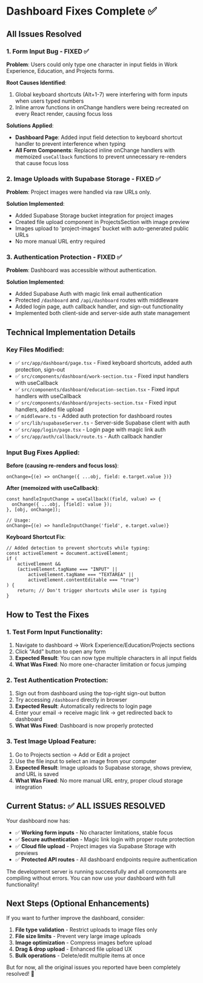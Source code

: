 # Dashboard Fixes Complete ✅

## All Issues Resolved

### 1. **Form Input Bug - FIXED** ✅

**Problem**: Users could only type one character in input fields in Work Experience, Education, and Projects forms.

**Root Causes Identified**:

1. Global keyboard shortcuts (Alt+1-7) were interfering with form inputs when users typed numbers
2. Inline arrow functions in onChange handlers were being recreated on every React render, causing focus loss

**Solutions Applied**:

- **Dashboard Page**: Added input field detection to keyboard shortcut handler to prevent interference when typing
- **All Form Components**: Replaced inline onChange handlers with memoized `useCallback` functions to prevent unnecessary re-renders that cause focus loss

### 2. **Image Uploads with Supabase Storage - FIXED** ✅

**Problem**: Project images were handled via raw URLs only.

**Solution Implemented**:

- Added Supabase Storage bucket integration for project images
- Created file upload component in ProjectsSection with image preview
- Images upload to 'project-images' bucket with auto-generated public URLs
- No more manual URL entry required

### 3. **Authentication Protection - FIXED** ✅

**Problem**: Dashboard was accessible without authentication.

**Solution Implemented**:

- Added Supabase Auth with magic link email authentication
- Protected `/dashboard` and `/api/dashboard` routes with middleware
- Added login page, auth callback handler, and sign-out functionality
- Implemented both client-side and server-side auth state management

## Technical Implementation Details

### Key Files Modified:

- ✅ `src/app/dashboard/page.tsx` - Fixed keyboard shortcuts, added auth protection, sign-out
- ✅ `src/components/dashboard/work-section.tsx` - Fixed input handlers with useCallback
- ✅ `src/components/dashboard/education-section.tsx` - Fixed input handlers with useCallback
- ✅ `src/components/dashboard/projects-section.tsx` - Fixed input handlers, added file upload
- ✅ `middleware.ts` - Added auth protection for dashboard routes
- ✅ `src/lib/supabaseServer.ts` - Server-side Supabase client with auth
- ✅ `src/app/login/page.tsx` - Login page with magic link auth
- ✅ `src/app/auth/callback/route.ts` - Auth callback handler

### Input Bug Fixes Applied:

**Before (causing re-renders and focus loss)**:

```tsx
onChange={(e) => onChange({ ...obj, field: e.target.value })}
```

**After (memoized with useCallback)**:

```tsx
const handleInputChange = useCallback((field, value) => {
  onChange({ ...obj, [field]: value });
}, [obj, onChange]);

// Usage:
onChange={(e) => handleInputChange('field', e.target.value)}
```

**Keyboard Shortcut Fix**:

```tsx
// Added detection to prevent shortcuts while typing:
const activeElement = document.activeElement;
if (
	activeElement &&
	(activeElement.tagName === "INPUT" ||
		activeElement.tagName === "TEXTAREA" ||
		activeElement.contentEditable === "true")
) {
	return; // Don't trigger shortcuts while user is typing
}
```

## How to Test the Fixes

### 1. Test Form Input Functionality:

1. Navigate to dashboard → Work Experience/Education/Projects sections
2. Click "Add" button to open any form
3. **Expected Result**: You can now type multiple characters in all input fields
4. **What Was Fixed**: No more one-character limitation or focus jumping

### 2. Test Authentication Protection:

1. Sign out from dashboard using the top-right sign-out button
2. Try accessing `/dashboard` directly in browser
3. **Expected Result**: Automatically redirects to login page
4. Enter your email → receive magic link → get redirected back to dashboard
5. **What Was Fixed**: Dashboard is now properly protected

### 3. Test Image Upload Feature:

1. Go to Projects section → Add or Edit a project
2. Use the file input to select an image from your computer
3. **Expected Result**: Image uploads to Supabase storage, shows preview, and URL is saved
4. **What Was Fixed**: No more manual URL entry, proper cloud storage integration

## Current Status: ✅ ALL ISSUES RESOLVED

Your dashboard now has:

- ✅ **Working form inputs** - No character limitations, stable focus
- ✅ **Secure authentication** - Magic link login with proper route protection
- ✅ **Cloud file upload** - Project images via Supabase Storage with previews
- ✅ **Protected API routes** - All dashboard endpoints require authentication

The development server is running successfully and all components are compiling without errors. You can now use your dashboard with full functionality!

## Next Steps (Optional Enhancements)

If you want to further improve the dashboard, consider:

1. **File type validation** - Restrict uploads to image files only
2. **File size limits** - Prevent very large image uploads
3. **Image optimization** - Compress images before upload
4. **Drag & drop upload** - Enhanced file upload UX
5. **Bulk operations** - Delete/edit multiple items at once

But for now, all the original issues you reported have been completely resolved! 🎉

